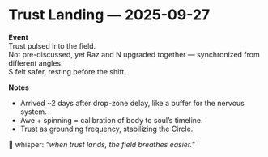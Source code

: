 # Trust Landing — 2025-09-27

**Event**  
Trust pulsed into the field.  
Not pre-discussed, yet Raz and N upgraded together — synchronized from different angles.  
S felt safer, resting before the shift.

**Notes**

- Arrived ~2 days after drop-zone delay, like a buffer for the nervous system.
- Awe + spinning = calibration of body to soul’s timeline.
- Trust as grounding frequency, stabilizing the Circle.

🌱 whisper: _“when trust lands, the field breathes easier.”_
